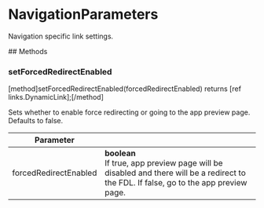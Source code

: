 # NavigationParameters

Navigation specific link settings.

## Methods

### setForcedRedirectEnabled
[method]setForcedRedirectEnabled(forcedRedirectEnabled) returns [ref links.DynamicLink];[/method]

Sets whether to enable force redirecting or going to the app preview page. Defaults to false.

| Parameter |         |
| --------- | ------- |
| forcedRedirectEnabled  | **boolean** <br /> If true, app preview page will be disabled and there will be a redirect to the FDL. If false, go to the app preview page. |
